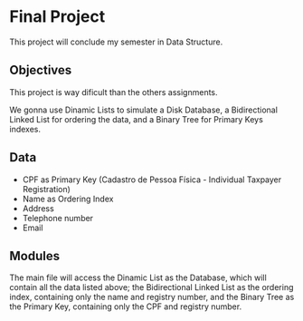 # Final Project

This project will conclude my semester in Data Structure.

## Objectives

This project is way dificult than the others assignments.

We gonna use Dinamic Lists to simulate a Disk Database, a Bidirectional Linked List for ordering the data, and a Binary Tree for Primary Keys indexes.

## Data

- CPF as Primary Key (Cadastro de Pessoa Física - Individual Taxpayer Registration)
- Name as Ordering Index
- Address
- Telephone number
- Email

## Modules

The main file will access the Dinamic List as the Database, which will contain all the data listed above; the Bidirectional Linked List as the ordering index, containing only the name and registry number, and the Binary Tree as the Primary Key, containing only the CPF and registry number.
